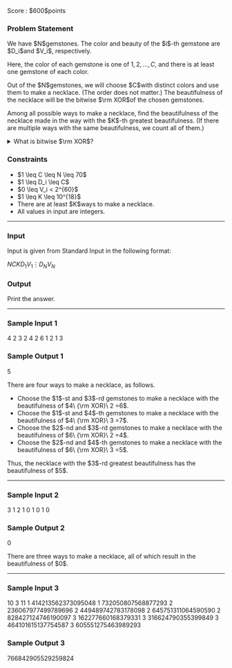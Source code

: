 
<div>

<span>

<span>

<p>
Score : $600$points
</p>

<div>

<section>

### **Problem Statement**

<p>
We have $N$gemstones. The color and beauty of the $i$-th gemstone are $D_i$and $V_i$, respectively.

Here, the color of each gemstone is one of $1, 2, \ldots, C$, and there is at least one gemstone of each color.
</p>

<p>
Out of the $N$gemstones, we will choose $C$with distinct colors and use them to make a necklace. (The order does not matter.)
The beautifulness of the necklace will be the bitwise $\rm XOR$of the chosen gemstones.
</p>

<p>
Among all possible ways to make a necklace, find the beautifulness of the necklace made in the way with the $K$-th greatest beautifulness. (If there are multiple ways with the same beautifulness, we count all of them.)
</p>

<details>

<summary>
What is bitwise $\rm XOR$?
</summary>

<p>
The bitwise $\rm XOR$of integers $A$and $B$, $A \oplus B$, is defined as follows:

</p>

<ul>

<li>
When $A \oplus B$is written in base two, the digit in the $2^k$'s place ($k \geq 0$) is $1$if either $A$or $B$, but not both, has $1$in the $2^k$'s place, and $0$otherwise.
</li>

</ul>
For example, $3 \oplus 5 = 6$. (In base two: $011 \oplus 101 = 110$.)

<p>

</p>

</details>

</section>

</div>

<div>

<section>

### **Constraints**

<ul>

<li>
$1 \leq C \leq N \leq 70$
</li>

<li>
$1 \leq D_i \leq C$
</li>

<li>
$0 \leq V_i < 2^{60}$
</li>

<li>
$1 \leq K \leq 10^{18}$
</li>

<li>
There are at least $K$ways to make a necklace.
</li>

<li>
All values in input are integers.
</li>

</ul>

</section>

</div>

---

<div>

<div>

<section>

### **Input**

<p>
Input is given from Standard Input in the following format:
</p>

<div>

$N$$C$$K$$D_1$$V_1$$\vdots$$D_N$$V_N$
</div>

</section>

</div>

<div>

<section>

### **Output**

<p>
Print the answer.
</p>

</section>

</div>

</div>

---

<div>

<section>

### **Sample Input 1**

<div>

4 2 3
2 4
2 6
1 2
1 3

</div>

</section>

</div>

<div>

<section>

### **Sample Output 1**

<div>

5

</div>

<p>
There are four ways to make a necklace, as follows.
</p>

<ul>

<li>
Choose the $1$-st and $3$-rd gemstones to make a necklace with the beautifulness of $4\ {\rm XOR}\ 2 =6$.
</li>

<li>
Choose the $1$-st and $4$-th gemstones to make a necklace with the beautifulness of $4\ {\rm XOR}\ 3 =7$.
</li>

<li>
Choose the $2$-nd and $3$-rd gemstones to make a necklace with the beautifulness of $6\ {\rm XOR}\ 2 =4$.
</li>

<li>
Choose the $2$-nd and $4$-th gemstones to make a necklace with the beautifulness of $6\ {\rm XOR}\ 3 =5$.
</li>

</ul>

<p>
Thus, the necklace with the $3$-rd greatest beautifulness has the beautifulness of $5$.
</p>

</section>

</div>

---

<div>

<section>

### **Sample Input 2**

<div>

3 1 2
1 0
1 0
1 0

</div>

</section>

</div>

<div>

<section>

### **Sample Output 2**

<div>

0

</div>

<p>
There are three ways to make a necklace, all of which result in the beautifulness of $0$.
</p>

</section>

</div>

---

<div>

<section>

### **Sample Input 3**

<div>

10 3 11
1 414213562373095048
1 732050807568877293
2 236067977499789696
2 449489742783178098
2 645751311064590590
2 828427124746190097
3 162277660168379331
3 316624790355399849
3 464101615137754587
3 605551275463989293

</div>

</section>

</div>

<div>

<section>

### **Sample Output 3**

<div>

766842905529259824

</div>

</section>

</div>

</span>

</span>

</div>
